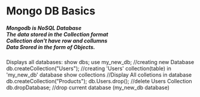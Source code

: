 # Mongo DB Basics
##### Mongodb is NoSQL Database<br>The data stored in the Collection format<br>Collection don't have row and collumns<br>Data Srored in the form of Objects.


Displays all databases:
 show dbs;
 use my_new_db;    //creating new Database
db.createCollection("Users");    //creating 'Users' collection(table) in 'my_new_db' database 
show collections        //Display All colletions in database
db.createCollection("Products");
db.Users.drop();         //delete Users Collection
db.dropDatabase;        //drop current database (my_new_db database)
